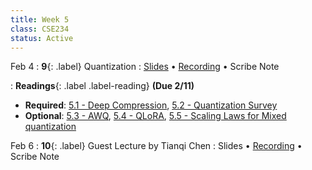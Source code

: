 ```yaml
---
title: Week 5
class: CSE234
status: Active
---
```


Feb 4
: **9**{: .label} Quantization
  : [Slides](assets/slides/feb4.pdf) &#8226; [Recording](https://podcast.ucsd.edu/watch/wi25/cse234_a00/8) &#8226; Scribe Note

: **Readings**{: .label .label-reading} **(Due 2/11)**
  * **Required**: [5.1 - Deep Compression](https://arxiv.org/abs/1510.00149), [5.2 - Quantization Survey](https://arxiv.org/abs/2103.13630)
  * **Optional**: [5.3 - AWQ](https://arxiv.org/abs/2306.00978), [5.4 - QLoRA](https://arxiv.org/abs/2305.14314), [5.5 - Scaling Laws for Mixed quantization](https://arxiv.org/abs/2410.06722)

Feb 6
: **10**{: .label} Guest Lecture by Tianqi Chen
  : Slides &#8226; [Recording](https://drive.google.com/file/d/1nRh5R8iEt0I7zEFuN5sAIEcioCwGBloV/view?usp=sharing) &#8226; Scribe Note
